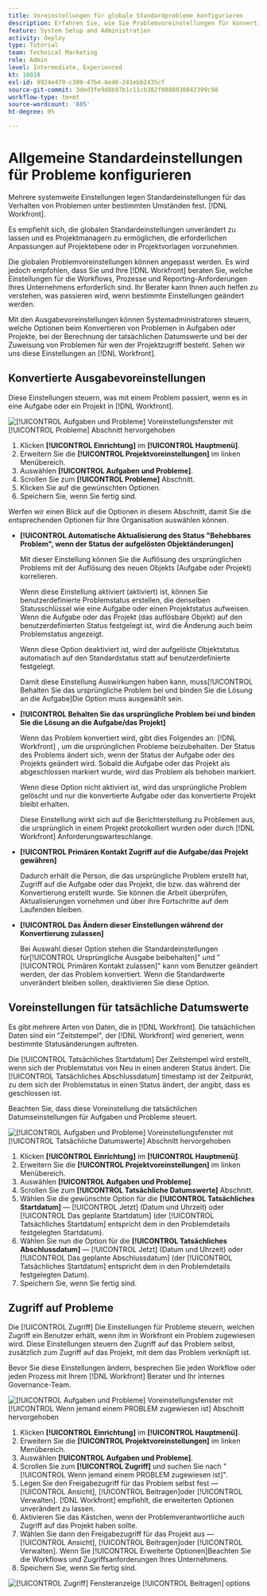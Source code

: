```yaml
---
title: Voreinstellungen für globale Standardprobleme konfigurieren
description: Erfahren Sie, wie Sie Problemvoreinstellungen für konvertierte Probleme, tatsächliche Daten und Problemzugriff festlegen.
feature: System Setup and Administration
activity: deploy
type: Tutorial
team: Technical Marketing
role: Admin
level: Intermediate, Experienced
kt: 10018
exl-id: 9924e479-c300-47b4-8e40-241ebb2435cf
source-git-commit: 3ded3fe9d8b97b1c11cb382f8088930842399c98
workflow-type: tm+mt
source-wordcount: '885'
ht-degree: 0%

---
```


# Allgemeine Standardeinstellungen für Probleme konfigurieren

Mehrere systemweite Einstellungen legen Standardeinstellungen für das Verhalten von Problemen unter bestimmten Umständen fest. [!DNL Workfront].

Es empfiehlt sich, die globalen Standardeinstellungen unverändert zu lassen und es Projektmanagern zu ermöglichen, die erforderlichen Anpassungen auf Projektebene oder in Projektvorlagen vorzunehmen.

Die globalen Problemvoreinstellungen können angepasst werden. Es wird jedoch empfohlen, dass Sie und Ihre [!DNL Workfront] beraten Sie, welche Einstellungen für die Workflows, Prozesse und Reporting-Anforderungen Ihres Unternehmens erforderlich sind. Ihr Berater kann Ihnen auch helfen zu verstehen, was passieren wird, wenn bestimmte Einstellungen geändert werden.

Mit den Ausgabevoreinstellungen können Systemadministratoren steuern, welche Optionen beim Konvertieren von Problemen in Aufgaben oder Projekte, bei der Berechnung der tatsächlichen Datumswerte und bei der Zuweisung von Problemen für wen der Projektzugriff besteht. Sehen wir uns diese Einstellungen an [!DNL Workfront].

## Konvertierte Ausgabevoreinstellungen

Diese Einstellungen steuern, was mit einem Problem passiert, wenn es in eine Aufgabe oder ein Projekt in [!DNL Workfront].

![[!UICONTROL Aufgaben und Probleme] Voreinstellungsfenster mit [!UICONTROL Probleme] Abschnitt hervorgehoben](assets/admin-fund-issue-prefs-converting.png)

1. Klicken **[!UICONTROL Einrichtung]** im **[!UICONTROL Hauptmenü]**.
1. Erweitern Sie die **[!UICONTROL Projektvoreinstellungen]** im linken Menübereich.
1. Auswählen **[!UICONTROL Aufgaben und Probleme]**.
1. Scrollen Sie zum **[!UICONTROL Probleme]** Abschnitt.
1. Klicken Sie auf die gewünschten Optionen.
1. Speichern Sie, wenn Sie fertig sind.

Werfen wir einen Blick auf die Optionen in diesem Abschnitt, damit Sie die entsprechenden Optionen für Ihre Organisation auswählen können.

* **[!UICONTROL Automatische Aktualisierung des Status &quot;Behebbares Problem&quot;, wenn der Status der aufgelösten Objektänderungen]**

   Mit dieser Einstellung können Sie die Auflösung des ursprünglichen Problems mit der Auflösung des neuen Objekts (Aufgabe oder Projekt) korrelieren.

   Wenn diese Einstellung aktiviert (aktiviert) ist, können Sie benutzerdefinierte Problemstatus erstellen, die denselben Statusschlüssel wie eine Aufgabe oder einen Projektstatus aufweisen. Wenn die Aufgabe oder das Projekt (das auflösbare Objekt) auf den benutzerdefinierten Status festgelegt ist, wird die Änderung auch beim Problemstatus angezeigt.

   Wenn diese Option deaktiviert ist, wird der aufgelöste Objektstatus automatisch auf den Standardstatus statt auf benutzerdefinierte festgelegt.

   Damit diese Einstellung Auswirkungen haben kann, muss[!UICONTROL Behalten Sie das ursprüngliche Problem bei und binden Sie die Lösung an die Aufgabe]Die Option muss ausgewählt sein.

* **[!UICONTROL Behalten Sie das ursprüngliche Problem bei und binden Sie die Lösung an die Aufgabe/das Projekt]**

   Wenn das Problem konvertiert wird, gibt dies Folgendes an: [!DNL Workfront] , um die ursprünglichen Probleme beizubehalten. Der Status des Problems ändert sich, wenn der Status der Aufgabe oder des Projekts geändert wird. Sobald die Aufgabe oder das Projekt als abgeschlossen markiert wurde, wird das Problem als behoben markiert.

   Wenn diese Option nicht aktiviert ist, wird das ursprüngliche Problem gelöscht und nur die konvertierte Aufgabe oder das konvertierte Projekt bleibt erhalten.

   Diese Einstellung wirkt sich auf die Berichterstellung zu Problemen aus, die ursprünglich in einem Projekt protokolliert wurden oder durch [!DNL Workfront] Anforderungswarteschlange.

* **[!UICONTROL Primären Kontakt Zugriff auf die Aufgabe/das Projekt gewähren]**

   Dadurch erhält die Person, die das ursprüngliche Problem erstellt hat, Zugriff auf die Aufgabe oder das Projekt, die bzw. das während der Konvertierung erstellt wurde. Sie können die Arbeit überprüfen, Aktualisierungen vornehmen und über ihre Fortschritte auf dem Laufenden bleiben.

* **[!UICONTROL Das Ändern dieser Einstellungen während der Konvertierung zulassen]**

   Bei Auswahl dieser Option stehen die Standardeinstellungen für[!UICONTROL Ursprüngliche Ausgabe beibehalten]&quot; und &quot;[!UICONTROL Primären Kontakt zulassen]&quot; kann vom Benutzer geändert werden, der das Problem konvertiert. Wenn die Standardwerte unverändert bleiben sollen, deaktivieren Sie diese Option.

<!---
learn more URLs
Configure system-wide task and issue preferences
Issue statuses
Create and customize system-wide statuses
--->

## Voreinstellungen für tatsächliche Datumswerte

Es gibt mehrere Arten von Daten, die in [!DNL Workfront]. Die tatsächlichen Daten sind ein &quot;Zeitstempel&quot;, der [!DNL Workfront] wird generiert, wenn bestimmte Statusänderungen auftreten.

Die [!UICONTROL Tatsächliches Startdatum] Der Zeitstempel wird erstellt, wenn sich der Problemstatus von Neu in einen anderen Status ändert. Die [!UICONTROL Tatsächliches Abschlussdatum] timestamp ist der Zeitpunkt, zu dem sich der Problemstatus in einen Status ändert, der angibt, dass es geschlossen ist.

Beachten Sie, dass diese Voreinstellung die tatsächlichen Datumseinstellungen für Aufgaben und Probleme steuert.

![[!UICONTROL Aufgaben und Probleme] Voreinstellungsfenster mit [!UICONTROL Tatsächliche Datumswerte] Abschnitt hervorgehoben](assets/admin-fund-issue-prefs-actual-dates.png)

1. Klicken **[!UICONTROL Einrichtung]** im **[!UICONTROL Hauptmenü]**.
1. Erweitern Sie die **[!UICONTROL Projektvoreinstellungen]** im linken Menübereich.
1. Auswählen **[!UICONTROL Aufgaben und Probleme]**.
1. Scrollen Sie zum **[!UICONTROL Tatsächliche Datumswerte]** Abschnitt.
1. Wählen Sie die gewünschte Option für die **[!UICONTROL Tatsächliches Startdatum]** — [!UICONTROL Jetzt] (Datum und Uhrzeit) oder [!UICONTROL Das geplante Startdatum] (der [!UICONTROL Tatsächliches Startdatum] entspricht dem in den Problemdetails festgelegten Startdatum).
1. Wählen Sie nun die Option für die **[!UICONTROL Tatsächliches Abschlussdatum]** — [!UICONTROL Jetzt] (Datum und Uhrzeit) oder [!UICONTROL Das geplante Abschlussdatum] (der [!UICONTROL Tatsächliches Startdatum] entspricht dem in den Problemdetails festgelegten Datum).
1. Speichern Sie, wenn Sie fertig sind.


<!---
learn more URLs
Definitions for the project, task, and issue dates within Workfront
Configure system-wide task and issue preferences
--->

## Zugriff auf Probleme

Die [!UICONTROL Zugriff] Die Einstellungen für Probleme steuern, welchen Zugriff ein Benutzer erhält, wenn ihm in Workfront ein Problem zugewiesen wird. Diese Einstellungen steuern den Zugriff auf das Problem selbst, zusätzlich zum Zugriff auf das Projekt, mit dem das Problem verknüpft ist.

Bevor Sie diese Einstellungen ändern, besprechen Sie jeden Workflow oder jeden Prozess mit Ihrem [!DNL Workfront] Berater und Ihr internes Governance-Team.

![[!UICONTROL Aufgaben und Probleme] Voreinstellungsfenster mit [!UICONTROL Wenn jemand einem PROBLEM zugewiesen ist] Abschnitt hervorgehoben](assets/admin-fund-issue-prefs-access-1.png)

1. Klicken **[!UICONTROL Einrichtung]** im **[!UICONTROL Hauptmenü]**.
1. Erweitern Sie die **[!UICONTROL Projektvoreinstellungen]** im linken Menübereich.
1. Auswählen **[!UICONTROL Aufgaben und Probleme]**.
1. Scrollen Sie zum **[!UICONTROL Zugriff]** und suchen Sie nach &quot;[!UICONTROL Wenn jemand einem PROBLEM zugewiesen ist]&quot;.
1. Legen Sie den Freigabezugriff für das Problem selbst fest — [!UICONTROL Ansicht], [!UICONTROL Beitragen]oder [!UICONTROL Verwalten]. [!DNL Workfront] empfiehlt, die erweiterten Optionen unverändert zu lassen.
1. Aktivieren Sie das Kästchen, wenn der Problemverantwortliche auch Zugriff auf das Projekt haben sollte.
1. Wählen Sie dann den Freigabezugriff für das Projekt aus — [!UICONTROL Ansicht], [!UICONTROL Beitragen]oder [!UICONTROL Verwalten]. Wenn Sie [!UICONTROL Erweiterte Optionen]Beachten Sie die Workflows und Zugriffsanforderungen Ihres Unternehmens.
1. Speichern Sie, wenn Sie fertig sind.

![[!UICONTROL Zugriff] Fensteranzeige [!UICONTROL Beitragen] options](assets/admin-fund-issue-prefs-access-2.png)

<!---
learn more URLs
Configure system-wide task and issue preferences
Grant access to issues
--->
